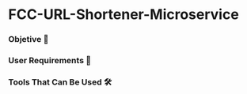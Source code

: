 # FCC-URL-Shortener-Microservice

### Objetive 🎯

### User Requirements 📜

### Tools That Can Be Used 🛠
